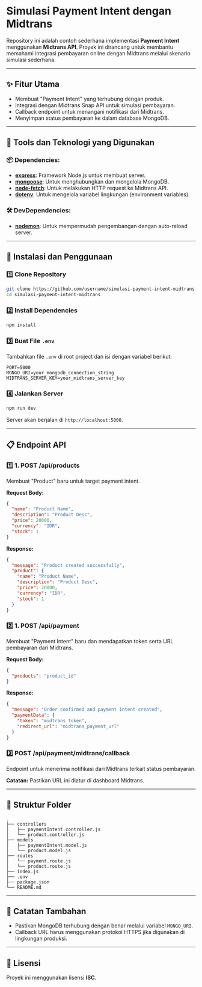 # Simulasi Payment Intent dengan Midtrans

Repository ini adalah contoh sederhana implementasi **Payment Intent** menggunakan **Midtrans API**. Proyek ini dirancang untuk membantu memahami integrasi pembayaran online dengan Midtrans melalui skenario simulasi sederhana.

---

## ✨ Fitur Utama

- Membuat "Payment Intent" yang terhubung dengan produk.
- Integrasi dengan Midtrans Snap API untuk simulasi pembayaran.
- Callback endpoint untuk menangani notifikasi dari Midtrans.
- Menyimpan status pembayaran ke dalam database MongoDB.

---

## 🔧 Tools dan Teknologi yang Digunakan

### 📦 Dependencies:

- **[express](https://www.npmjs.com/package/express)**: Framework Node.js untuk membuat server.
- **[mongoose](https://www.npmjs.com/package/mongoose)**: Untuk menghubungkan dan mengelola MongoDB.
- **[node-fetch](https://www.npmjs.com/package/node-fetch)**: Untuk melakukan HTTP request ke Midtrans API.
- **[dotenv](https://www.npmjs.com/package/dotenv)**: Untuk mengelola variabel lingkungan (environment variables).

### 🛠️ DevDependencies:

- **[nodemon](https://www.npmjs.com/package/nodemon)**: Untuk mempermudah pengembangan dengan auto-reload server.

---

## 🚀 Instalasi dan Penggunaan

### 1️⃣ Clone Repository

```bash
git clone https://github.com/username/simulasi-payment-intent-midtrans.git
cd simulasi-payment-intent-midtrans
```

### 2️⃣ Install Dependencies

```bash
npm install
```

### 3️⃣ Buat File `.env`

Tambahkan file `.env` di root project dan isi dengan variabel berikut:

```env
PORT=5000
MONGO_URI=your_mongodb_connection_string
MIDTRANS_SERVER_KEY=your_midtrans_server_key
```

### 4️⃣ Jalankan Server

```bash
npm run dev
```

Server akan berjalan di `http://localhost:5000`.

---

## 📋 Endpoint API

### 1️⃣ 1. **POST /api/products**

Membuat "Product" baru untuk target payment intent.

**Request Body:**

```json
{
  "name": "Product Name",
  "description": "Product Desc",
  "price": 20000,
  "currency": "IDR",
  "stock": 1
}
```

**Response:**

```json
{
  "message": "Product created successfully",
  "product": {
    "name": "Product Name",
    "description": "Product Desc",
    "price": 20000,
    "currency": "IDR",
    "stock": 1
  }
}
```

### 2️⃣ 1. **POST /api/payment**

Membuat "Payment Intent" baru dan mendapatkan token serta URL pembayaran dari Midtrans.

**Request Body:**

```json
{
  "products": "product_id"
}
```

**Response:**

```json
{
  "message": "Order confirmed and payment intent created",
  "paymentData": {
    "token": "midtrans_token",
    "redirect_url": "midtrans_payment_url"
  }
}
```

### 3️⃣ **POST /api/payment/midtrans/callback**

Endpoint untuk menerima notifikasi dari Midtrans terkait status pembayaran.

**Catatan:** Pastikan URL ini diatur di dashboard Midtrans.

---

## 📁 Struktur Folder

```
.
├── controllers
│   ├── paymentIntent.controller.js
│   └── product.controller.js
├── models
│   ├── paymentIntent.model.js
│   └── product.model.js
├── routes
│   └── payment.route.js
│   └── product.route.js
├── index.js
├── .env
├── package.json
└── README.md
```

---

## 📝 Catatan Tambahan

- Pastikan MongoDB terhubung dengan benar melalui variabel `MONGO_URI`.
- Callback URL harus menggunakan protokol HTTPS jika digunakan di lingkungan produksi.

---

## 📄 Lisensi

Proyek ini menggunakan lisensi **ISC**.

